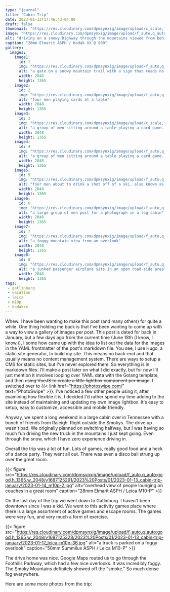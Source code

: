 ```yaml
---
type: "journal"
title: "Cabin Trip"
date: 2023-01-13T17:46:43-04:00
draft: false
thumbnail: "https://res.cloudinary.com/dpmsynxig/image/upload/c_scale,f_auto,q_auto:good,w_740/v1687124991/2023%20Posts/01/2023-01-13_cabin-trip-january/2023-01-19_xx-800_01-1.jpg"
image: "https://res.cloudinary.com/dpmsynxig/image/upload/f_auto,q_auto:good/v1687124991/2023%20Posts/01/2023-01-13_cabin-trip-january/2023-01-19_xx-800_01-1.jpg"
alt: "driving on a snowy highway through the mountains viewed from behind the steering wheel of a vehicle"
caption: "28mm Elmarit ASPH / Kodak XX @ 800"
gallery:
  images:
    image1:
      id: 1
      img: "https://res.cloudinary.com/dpmsynxig/image/upload/f_auto,q_auto:good,h_1365,w_2048/v1687126035/2023%20Posts/01/2023-01-13_cabin-trip-january/2023-01-19_xx-800_01-4-positive.jpg"
      alt: "a gate on a snowy mountain trail with a sign that reads no tresspassing. it also has a christmas wreath hanging on it"
      width: 2048
      height: 1365
    image2:
      id: 2
      img: "https://res.cloudinary.com/dpmsynxig/image/upload/f_auto,q_auto:good,h_1365,w_2048/v1687126095/2023%20Posts/01/2023-01-13_cabin-trip-january/2023-01-19_xx-800_02-12.jpg"
      alt: "four men playing cards at a table"
      width: 2048
      height: 1365
    image3:
      id: 3
      img: "https://res.cloudinary.com/dpmsynxig/image/upload/c_scale,f_auto,q_auto:good,h_1365,w_2048,w_2048/v1687126142/2023%20Posts/01/2023-01-13_cabin-trip-january/2023-01-19_xx-800_01-15.jpg"
      alt: "a group of men sitting around a table playing a card game. each of them are making finger gun expressions at the other"
      width: 2048
      height: 1365
    image4:
      id: 4
      img: "https://res.cloudinary.com/dpmsynxig/image/upload/f_auto,q_auto:good,h_1365,w_2048/v1687126080/2023%20Posts/01/2023-01-13_cabin-trip-january/2023-01-19_xx-800_01-12.jpg"
      alt: "a group of men sitting around a table playing a card game. one is holding anothers face to his and kissing him forcefully"
      width: 2048
      height: 1365
    image5:
      id: 5
      img: "https://res.cloudinary.com/dpmsynxig/image/upload/f_auto,q_auto:good,h_1365,w_2048/v1687126121/2023%20Posts/01/2023-01-13_cabin-trip-january/2023-01-19_xx-800_01-10.jpg"
      alt: "four men about to drink a shot off of a ski. also known as a 'shotski'"
      width: 2048
      height: 1365
    image6:
      id: 6
      img: "https://res.cloudinary.com/dpmsynxig/image/upload/f_auto,q_auto:good,h_1365,w_2048/v1687129202/2023%20Posts/01/2023-01-13_cabin-trip-january/2023-01-17_m10p-9.jpg"
      alt: "a large group of men post for a photograph in a log cabin"
      width: 2048
      height: 1365
    image7:
      id: 7
      img: "https://res.cloudinary.com/dpmsynxig/image/upload/f_auto,q_auto:good,h_1365,w_2048/v1687126691/2023%20Posts/01/2023-01-13_cabin-trip-january/2023-01-17_m10p-18.jpg"
      alt: "a foggy mountain view from an overlook"
      width: 2048
      height: 1365
    image8:
      id: 8
      img: "https://res.cloudinary.com/dpmsynxig/image/upload/f_auto,q_auto:good,h_1365,w_2048/v1687125339/2023%20Posts/01/2023-01-13_cabin-trip-january/2023-01-17_m10p-13.jpg"
      alt: "a junked passenger airplane sits in an open road-side area"
      width: 2048
      height: 1365
tags:
 - gatlinburg
 - vacation
 - leica
 - m10p
 - kodakxx
---
```


Whew. I have been wanting to make this post (and many others) for quite a while. One thing holding me back is that I've been wanting to come up with a way to view a gallery of images per post. This post is dated for back in January, but a few days ago from the current time (June 18th (I know, I know.)), I some how came up with the idea to list out the data for the images in the YAML frontmatter of the post's markdown file. You see, I use Hugo, a static site generator, to build my site. This means no back-end and that usually means no content management system. There are ways to setup a CMS for static sites, but I've never explored them. So everything is in markdown files. I'll make a post later on what I did exactly, but for now I'll just mention it involves looping over YAML data with the Golang template, and then ~~using VueJS to create a little lightbox component per image~~. I switched over to {{< link href="https://photoswipe.com/" text="PhotoSwipe" >}}. I've noticed a few other people using it, after examining how flexible it is, I decided I'd rather spend my time adding to the site instead of maintaining and updating my own image lightbox. It's easy to setup, easy to customize, accessible and mobile friendly. 

Anyway, we spent a long weekend in a large cabin over in Tennessee with a bunch of friends from Raleigh. Right outside the Smokys. The drive up wasn't bad. We originally planned on switching halfway, but I was having so much fun driving the new truck in the mountains I just kept going. Even through the snow, which I have zero experience driving in.

Overall the trip was a lot of fun. Lots of games, really good food and a heck of a dance party. They went all out. There was even a disco ball strung up over the great room.

{{< figure src="https://res.cloudinary.com/dpmsynxig/image/upload/f_auto,q_auto:good,h_1365,w_2048/v1687125291/2023%20Posts/01/2023-01-13_cabin-trip-january/2023-01-14_m10p-2.jpg" alt="overhead view of people lounging on couches in a great room" caption="28mm Elmarit ASPH / Leica M10-P" >}}

On the last day of the trip we went down to Gatlinburg. I haven't been downtown since I was a kid. We went to this activity games place where there is a large assortment of active games and escape rooms. The games were very fun, and very much a form of exercise. 

{{< figure src="https://res.cloudinary.com/dpmsynxig/image/upload/f_auto,q_auto:good,h_1365,w_2048/v1687125328/2023%20Posts/01/2023-01-13_cabin-trip-january/2023-01-17_leica-m10p-36.jpg" alt="a truck is parked on a foggy overlook" caption="50mm Summilux ASPH / Leica M10-P" >}}

The drive home was nice. Google Maps routed us to go through the Foothills Parkway, which had a few nice overlooks. It was incredibly foggy. The Smoky Mountains definitely showed off the "smoke." So much dense fog everywhere.

Here are some more photos from the trip:
















